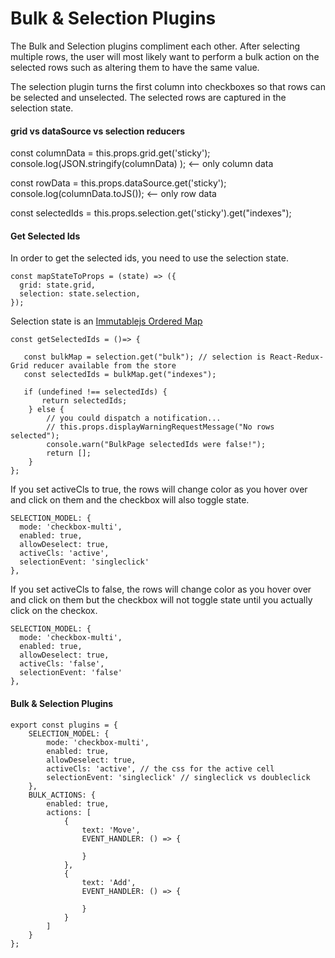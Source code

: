 # Bulk & Selection Plugins

The Bulk and Selection plugins compliment each other. After selecting multiple rows, the user will most likely want to perform a bulk action on the selected rows such as altering them to have the same value. 

The selection plugin turns the first column into checkboxes so that rows can be selected and unselected. The selected rows are captured in the selection state. 

#### grid vs dataSource vs selection reducers

const columnData = this.props.grid.get('sticky');
console.log(JSON.stringify(columnData) ); <-- only column data

const rowData = this.props.dataSource.get('sticky');
console.log(columnData.toJS()); <-- only row data 

const selectedIds = this.props.selection.get('sticky').get("indexes");


#### Get Selected Ids

In order to get the selected ids, you need to use the selection state. 

```
const mapStateToProps = (state) => ({
  grid: state.grid,
  selection: state.selection,
});
```

Selection state is an [Immutablejs Ordered Map](https://facebook.github.io/immutable-js/docs/#/OrderedMap)

```
const getSelectedIds = ()=> {

   const bulkMap = selection.get("bulk"); // selection is React-Redux-Grid reducer available from the store
   const selectedIds = bulkMap.get("indexes");

   if (undefined !== selectedIds) {
       return selectedIds; 
    } else {
        // you could dispatch a notification... 
        // this.props.displayWarningRequestMessage("No rows selected");
        console.warn("BulkPage selectedIds were false!");
        return [];
    }  
};
```

If you set activeCls to true, the rows will change color as you hover over and click on them and the checkbox will also toggle state.

```
SELECTION_MODEL: {
  mode: 'checkbox-multi',
  enabled: true,
  allowDeselect: true,
  activeCls: 'active',
  selectionEvent: 'singleclick'
},
```

If you set activeCls to false, the rows will change color as you hover over and click on them but the checkbox will not toggle state until you actually click on the checkox. 


```
SELECTION_MODEL: {
  mode: 'checkbox-multi',
  enabled: true,
  allowDeselect: true,
  activeCls: 'false',
  selectionEvent: 'false'
},
```   

#### Bulk & Selection Plugins 

```
export const plugins = {
    SELECTION_MODEL: {
        mode: 'checkbox-multi',
        enabled: true,
        allowDeselect: true,
        activeCls: 'active', // the css for the active cell 
        selectionEvent: 'singleclick' // singleclick vs doubleclick 
    },
    BULK_ACTIONS: {
        enabled: true,
        actions: [
            {
                text: 'Move',
                EVENT_HANDLER: () => {

                }
            },
            {
                text: 'Add',
                EVENT_HANDLER: () => {

                }
            }
        ]
    }
};
```
